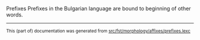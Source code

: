 Prefixes
Prefixes in the Bulgarian language are bound to beginning of other words.

* * *

<small>This (part of) documentation was generated from [src/fst/morphology/affixes/prefixes.lexc](https://github.com/giellalt/lang-bul/blob/main/src/fst/morphology/affixes/prefixes.lexc)</small>

